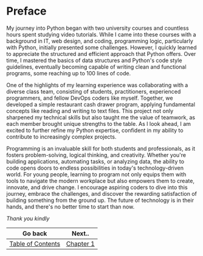 # Preface

My journey into Python began with two university courses and countless hours spent studying video tutorials. 
While I came into these courses with a background in IT, web design, and coding, programming logic, particularly 
with Python, initially presented some challenges. However, I quickly learned to appreciate the structured and efficient 
approach that Python offers. Over time, I mastered the basics of data structures and Python's code style guidelines, 
eventually becoming capable of writing clean and functional programs, some reaching up to 100 lines of code.

One of the highlights of my learning experience was collaborating with a diverse class team, consisting of students, 
practitioners, experienced programmers, and fellow DevOps coders like myself. Together, we developed a simple restaurant 
cash drawer program, applying fundamental concepts like reading and writing to text files. This project not only 
sharpened my technical skills but also taught me the value of teamwork, as each member brought unique strengths to the 
table. As I look ahead, I am excited to further refine my Python expertise, confident in my ability to contribute to 
increasingly complex projects.

Programming is an invaluable skill for both students and professionals, as it fosters problem-solving, logical thinking, 
and creativity. Whether you're building applications, automating tasks, or analyzing data, the ability to code opens 
doors to endless possibilities in today's technology-driven world. For young people, learning to program not only equips 
them with tools to navigate the modern workplace but also empowers them to create, innovate, and drive change. I 
encourage aspiring coders to dive into this journey, embrace the challenges, and discover the rewarding satisfaction of 
building something from the ground up. The future of technology is in their hands, and there's no better time to start 
than now.

*Thank you kindly*

| Go back | Next.. |
|---------|--------|
| [Table of Contents](../index.md) | [Chapter 1](../chapters/chapter_1.md) |